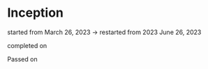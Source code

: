 # Inception

started from March 26, 2023 -> restarted from 2023 June 26, 2023

completed on

Passed on
